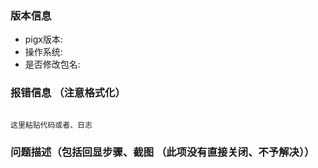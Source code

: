 ### 版本信息  

- pigx版本: 
- 操作系统:
- 是否修改包名: 


### 报错信息    （注意格式化）

```  

这里粘贴代码或者、日志  

```

### 问题描述（包括回显步骤、截图 （此项没有直接关闭、不予解决））




